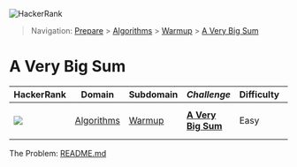 ![HackerRank](../../../../assets/logo-black.svg?raw=true)
> Navigation: [Prepare](https://www.hackerrank.com/dashboard) > [Algorithms](https://www.hackerrank.com/domains/algorithms) > 
[Warmup](https://www.hackerrank.com/domains/algorithms/warmup) > [A Very Big Sum](https://www.hackerrank.com/challenges/a-very-big-sum/)
# A Very Big Sum
| HackerRank | Domain | Subdomain | *Challenge* | Difficulty | Skills |
| ---------- | ------ | --------- | ----------- | ---------- | ------ |
| <a href="https://www.hackerrank.com/dashboard"><img src="../../../../assets/favicon.png?raw=true" /></a> | [Algorithms](https://www.hackerrank.com/domains/algorithms) | [Warmup](https://www.hackerrank.com/domains/algorithms/warmup) | **[A Very Big Sum](https://www.hackerrank.com/challenges/a-very-big-sum/problem)** | Easy | Problem Solving (Basic) |

The Problem: [README.md](README.md)

